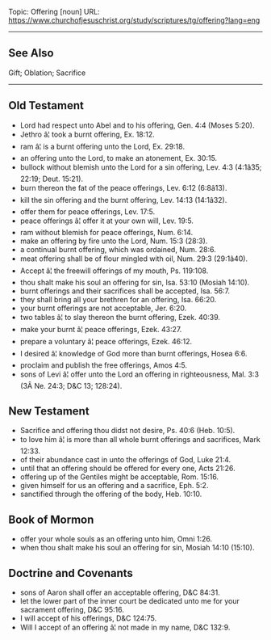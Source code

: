 Topic: Offering [noun]
URL: https://www.churchofjesuschrist.org/study/scriptures/tg/offering?lang=eng

---

## See Also

Gift; Oblation; Sacrifice

---

## Old Testament

- Lord had respect unto Abel and to his offering, Gen. 4:4 (Moses 5:20).
- Jethro â¦ took a burnt offering, Ex. 18:12.
- ram â¦ is a burnt offering unto the Lord, Ex. 29:18.
- an offering unto the Lord, to make an atonement, Ex. 30:15.
- bullock without blemish unto the Lord for a sin offering, Lev. 4:3 (4:1â35; 22:19; Deut. 15:21).
- burn thereon the fat of the peace offerings, Lev. 6:12 (6:8â13).
- kill the sin offering and the burnt offering, Lev. 14:13 (14:1â32).
- offer them for peace offerings, Lev. 17:5.
- peace offerings â¦ offer it at your own will, Lev. 19:5.
- ram without blemish for peace offerings, Num. 6:14.
- make an offering by fire unto the Lord, Num. 15:3 (28:3).
- a continual burnt offering, which was ordained, Num. 28:6.
- meat offering shall be of flour mingled with oil, Num. 29:3 (29:1â40).
- Accept â¦ the freewill offerings of my mouth, Ps. 119:108.
- thou shalt make his soul an offering for sin, Isa. 53:10 (Mosiah 14:10).
- burnt offerings and their sacrifices shall be accepted, Isa. 56:7.
- they shall bring all your brethren for an offering, Isa. 66:20.
- your burnt offerings are not acceptable, Jer. 6:20.
- two tables â¦ to slay thereon the burnt offering, Ezek. 40:39.
- make your burnt â¦ peace offerings, Ezek. 43:27.
- prepare a voluntary â¦ peace offerings, Ezek. 46:12.
- I desired â¦ knowledge of God more than burnt offerings, Hosea 6:6.
- proclaim and publish the free offerings, Amos 4:5.
- sons of Levi â¦ offer unto the Lord an offering in righteousness, Mal. 3:3 (3Â Ne. 24:3; D&C 13; 128:24).

## New Testament

- Sacrifice and offering thou didst not desire, Ps. 40:6 (Heb. 10:5).
- to love him â¦ is more than all whole burnt offerings and sacrifices, Mark 12:33.
- of their abundance cast in unto the offerings of God, Luke 21:4.
- until that an offering should be offered for every one, Acts 21:26.
- offering up of the Gentiles might be acceptable, Rom. 15:16.
- given himself for us an offering and a sacrifice, Eph. 5:2.
- sanctified through the offering of the body, Heb. 10:10.

## Book of Mormon

- offer your whole souls as an offering unto him, Omni 1:26.
- when thou shalt make his soul an offering for sin, Mosiah 14:10 (15:10).

## Doctrine and Covenants

- sons of Aaron shall offer an acceptable offering, D&C 84:31.
- let the lower part of the inner court be dedicated unto me for your sacrament offering, D&C 95:16.
- I will accept of his offerings, D&C 124:75.
- Will I accept of an offering â¦ not made in my name, D&C 132:9.

